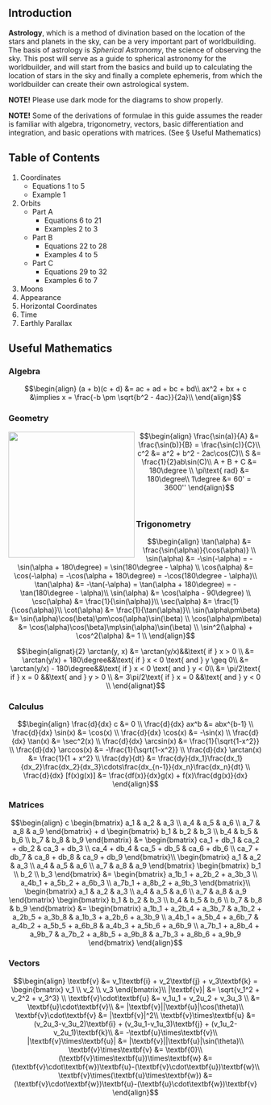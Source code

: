 ## Introduction
**Astrology**, which is a method of divination based on the location of the stars and planets in the sky, can be a very important part of worldbuilding. The basis of astrology is *Spherical Astronomy*, the science of observing the sky. This post will serve as a guide to spherical astronomy for the worldbuilder, and will start from the basics and build up to calculating the location of stars in the sky and finally a complete ephemeris, from which the worldbuilder can create their own astrological system.

**NOTE!** Please use dark mode for the diagrams to show properly.

**NOTE!** Some of the derivations of formulae in this guide assumes the reader is familiar with algebra, trigonometry, vectors, basic differentiation and integration, and basic operations with matrices. (See § Useful Mathematics)

## Table of Contents
1. Coordinates
   - Equations $1$ to $5$
   - Example $1$
2. Orbits
   - Part A
     * Equations $6$ to $21$
     * Examples $2$ to $3$
   - Part B
     * Equations $22$ to $28$
     * Examples $4$ to $5$
   - Part C
     * Equations $29$ to $32$
     * Examples $6$ to $7$
3. Moons
4. Appearance
5. Horizontal Coordinates
6. Time
7. Earthly Parallax

## Useful Mathematics

### Algebra
```math
\begin{align}
(a + b)(c + d) &= ac + ad + bc + bd\\
ax^2 + bx + c &\implies x = \frac{-b \pm \sqrt{b^2 - 4ac}}{2a}\\
\end{align}
```

### Geometry
<img align="left" src="https://github.com/CitruzSquared/essays/assets/23460281/669a9787-9f70-4c9e-89d5-e7f390f5bdbc" width="250"/>

```math
\begin{align}
\frac{\sin(a)}{A} &= \frac{\sin(b)}{B} = \frac{\sin(c)}{C}\\
c^2 &= a^2 + b^2 - 2ac\cos(C)\\
S &= \frac{1}{2}ab\sin(C)\\
A + B + C &= 180\degree \\
\pi\text{ rad} &= 180\degree\\
1\degree &= 60' = 3600''
\end{align}
```

<br/>

### Trigonometry
```math
\begin{align}
\tan(\alpha) &= \frac{\sin(\alpha)}{\cos(\alpha)} \\
\sin(\alpha) &= -\sin(-\alpha) = -\sin(\alpha + 180\degree) = \sin(180\degree - \alpha) \\
\cos(\alpha) &= \cos(-\alpha) = -\cos(\alpha + 180\degree) = -\cos(180\degree - \alpha)\\
\tan(\alpha) &= -\tan(-\alpha) = \tan(\alpha + 180\degree) = -\tan(180\degree - \alpha)\\
\sin(\alpha) &= \cos(\alpha - 90\degree) \\
\csc(\alpha) &= \frac{1}{\sin(\alpha)}\\
\sec(\alpha) &= \frac{1}{\cos(\alpha)}\\
\cot(\alpha) &= \frac{1}{\tan(\alpha)}\\
\sin(\alpha\pm\beta) &= \sin(\alpha)\cos(\beta)\pm\cos(\alpha)\sin(\beta) \\
\cos(\alpha\pm\beta) &= \cos(\alpha)\cos(\beta)\mp\sin(\alpha)\sin(\beta) \\
\sin^2(\alpha) + \cos^2(\alpha) &= 1 \\
\end{align}
```
```math
\begin{alignat}{2}
\arctan(y, x) &= \arctan(y/x)&&\text{ if } x > 0 \\
&= \arctan(y/x) + 180\degree&&\text{ if } x < 0 \text{ and } y \geq 0\\
&= \arctan(y/x) - 180\degree&&\text{ if } x < 0 \text{ and } y < 0\\
&= \pi/2\text{ if } x = 0 &&\text{ and } y > 0 \\
&= 3\pi/2\text{ if } x = 0 &&\text{ and } y < 0 \\
\end{alignat}
```
### Calculus
```math
\begin{align}
\frac{d}{dx} c &= 0 \\
\frac{d}{dx} ax^b &= abx^{b-1} \\
\frac{d}{dx} \sin(x) &= \cos(x) \\
\frac{d}{dx} \cos(x) &= -\sin(x) \\
\frac{d}{dx} \tan(x) &= \sec^2(x) \\
\frac{d}{dx} \arcsin(x) &= \frac{1}{\sqrt{1-x^2}} \\
\frac{d}{dx} \arccos(x) &= -\frac{1}{\sqrt{1-x^2}} \\
\frac{d}{dx} \arctan(x) &= \frac{1}{1 + x^2} \\
\frac{dy}{dt} &= \frac{dy}{dx_1}\frac{dx_1}{dx_2}\frac{dx_2}{dx_3}\cdots\frac{dx_{n-1}}{dx_n}\frac{dx_n}{dt} \\
\frac{d}{dx} [f(x)g(x)] &= \frac{df(x)}{dx}g(x) + f(x)\frac{dg(x)}{dx}
\end{align}
```
### Matrices
```math
\begin{align}
c \begin{bmatrix}
a_1 & a_2 & a_3 \\
a_4 & a_5 & a_6 \\
a_7 & a_8 & a_9
\end{bmatrix}
+
d \begin{bmatrix}
b_1 & b_2 & b_3 \\
b_4 & b_5 & b_6 \\
b_7 & b_8 & b_9
\end{bmatrix}
&=
\begin{bmatrix}
ca_1 + db_1 & ca_2 + db_2 & ca_3 + db_3 \\
ca_4 + db_4 & ca_5 + db_5 & ca_6 + db_6 \\
ca_7 + db_7 & ca_8 + db_8 & ca_9 + db_9
\end{bmatrix}\\
\begin{bmatrix}
a_1 & a_2 & a_3 \\
a_4 & a_5 & a_6 \\
a_7 & a_8 & a_9
\end{bmatrix}
\begin{bmatrix}
b_1 \\ b_2 \\ b_3
\end{bmatrix}
&=
\begin{bmatrix}
a_1b_1 + a_2b_2 + a_3b_3 \\
a_4b_1 + a_5b_2 + a_6b_3 \\
a_7b_1 + a_8b_2 + a_9b_3
\end{bmatrix}\\
\begin{bmatrix}
a_1 & a_2 & a_3 \\
a_4 & a_5 & a_6 \\
a_7 & a_8 & a_9
\end{bmatrix}
\begin{bmatrix}
b_1 & b_2 & b_3 \\
b_4 & b_5 & b_6 \\
b_7 & b_8 & b_9
\end{bmatrix}
&=
\begin{bmatrix}
a_1b_1 + a_2b_4 + a_3b_7 & a_1b_2 + a_2b_5 + a_3b_8 & a_1b_3 + a_2b_6 + a_3b_9 \\
a_4b_1 + a_5b_4 + a_6b_7 & a_4b_2 + a_5b_5 + a_6b_8 & a_4b_3 + a_5b_6 + a_6b_9 \\
a_7b_1 + a_8b_4 + a_9b_7 & a_7b_2 + a_8b_5 + a_9b_8 & a_7b_3 + a_8b_6 + a_9b_9
\end{bmatrix}
\end{align}
```
### Vectors
```math
\begin{align}
\textbf{v} &= v_1\textbf{i} + v_2\textbf{j} + v_3\textbf{k} = \begin{bmatrix}
v_1 \\ v_2 \\ v_3
\end{bmatrix}\\
|\textbf{v}| &= \sqrt{v_1^2 + v_2^2 + v_3^3} \\
\textbf{v}\cdot\textbf{u} &= v_1u_1 + v_2u_2 + v_3u_3 \\
&= \textbf{u}\cdot\textbf{v}\\
&= |\textbf{v}||\textbf{u}|\cos(\theta)\\
\textbf{v}\cdot\textbf{v} &= |\textbf{v}|^2\\
\textbf{v}\times\textbf{u} &= (v_2u_3-v_3u_2)\textbf{i} + (v_3u_1-v_1u_3)\textbf{j} + (v_1u_2-v_2u_1)\textbf{k}\\
&= -\textbf{u}\times\textbf{v}\\
|\textbf{v}\times\textbf{u}| &= |\textbf{v}||\textbf{u}|\sin(\theta)\\
\textbf{v}\times\textbf{v} &= \textbf{0}\\
(\textbf{v}\times\textbf{u})\times\textbf{w} &= (\textbf{v}\cdot\textbf{w})\textbf{u}-(\textbf{v}\cdot\textbf{u})\textbf{w}\\
\textbf{v}\times(\textbf{u}\times\textbf{w}) &= (\textbf{v}\cdot\textbf{w})\textbf{u}-(\textbf{u}\cdot\textbf{w})\textbf{v}
\end{align}
```

